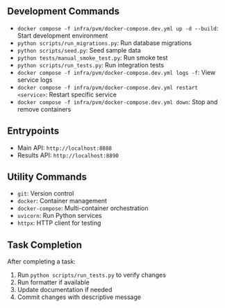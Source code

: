## Development Commands

- `docker compose -f infra/pvm/docker-compose.dev.yml up -d --build`: Start development environment
- `python scripts/run_migrations.py`: Run database migrations
- `python scripts/seed.py`: Seed sample data
- `python tests/manual_smoke_test.py`: Run smoke test
- `python scripts/run_tests.py`: Run integration tests
- `docker compose -f infra/pvm/docker-compose.dev.yml logs -f`: View service logs
- `docker compose -f infra/pvm/docker-compose.dev.yml restart <service>`: Restart specific service
- `docker compose -f infra/pvm/docker-compose.dev.yml down`: Stop and remove containers

## Entrypoints

- Main API: `http://localhost:8888`
- Results API: `http://localhost:8890`

## Utility Commands

- `git`: Version control
- `docker`: Container management
- `docker-compose`: Multi-container orchestration
- `uvicorn`: Run Python services
- `httpx`: HTTP client for testing

## Task Completion

After completing a task:
1. Run `python scripts/run_tests.py` to verify changes
2. Run formatter if available
3. Update documentation if needed
4. Commit changes with descriptive message
